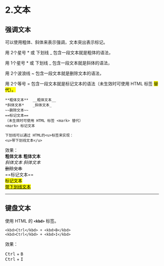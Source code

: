 # 2.文本

## 强调文本

可以使用粗体、斜体来表示强调，文本突出表示标记。

用 2个星号 * 或 下划线 _ 包含一段文本就是粗体的语法，

用 1个星号 * 或 下划线 _ 包含一段文本就是斜体的语法，

用 2个波浪线 ~ 包含一段文本就是删除文本的语法，

用 2个等号 = 包含一段文本就是标记文本的语法（未生效时可使用 HTML 标签 <mark> 替代）。

```
**粗体文本**  __粗体文本__
*斜体文本*    _斜体文本_
~~删除文本~~
==标记文本==
（未生效时可使用 HTML 标签 <mark> 替代）
<mark> 标记文本

下划线可以通过 HTML的<u>标签来实现：
<u>带下划线文本</u>
```

效果：   
**粗体文本**  __粗体文本__  
*斜体文本*    _斜体文本_  
~~删除文本~~  
==标记文本==  
<mark> 标记文本 <br><u>带下划线文本</u> 

------

## 键盘文本

使用 HTML 的 **`<kbd>`** 标签。

```
<kbd>Ctrl</kbd> + <kbd>B</kbd>
<kbd>Ctrl</kbd> + <kbd>I</kbd>
```

效果：

<kbd>Ctrl</kbd> + <kbd>B</kbd>  
<kbd>Ctrl</kbd> + <kbd>I</kbd>